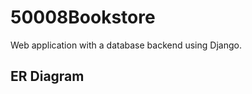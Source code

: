 # 50008Bookstore
Web application with a database backend using Django.

## ER Diagram
<br>
<img height = "700" src="https
<br>

